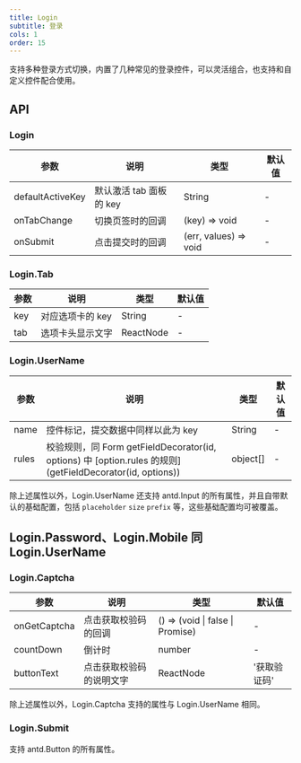 ```yaml
---
title: Login
subtitle: 登录
cols: 1
order: 15
---
```


支持多种登录方式切换，内置了几种常见的登录控件，可以灵活组合，也支持和自定义控件配合使用。

## API

### Login

参数 | 说明 | 类型 | 默认值
----|------|-----|------
defaultActiveKey | 默认激活 tab 面板的 key | String | -
onTabChange | 切换页签时的回调 | (key) => void | -
onSubmit | 点击提交时的回调 | (err, values) => void | -

### Login.Tab

参数 | 说明 | 类型 | 默认值
----|------|-----|------
key | 对应选项卡的 key | String | -
tab | 选项卡头显示文字 | ReactNode | -

### Login.UserName

参数 | 说明 | 类型 | 默认值
----|------|-----|------
name | 控件标记，提交数据中同样以此为 key | String | -
rules | 校验规则，同 Form getFieldDecorator(id, options) 中 [option.rules 的规则](getFieldDecorator(id, options)) | object[] | -

除上述属性以外，Login.UserName 还支持 antd.Input 的所有属性，并且自带默认的基础配置，包括 `placeholder` `size` `prefix` 等，这些基础配置均可被覆盖。
## Login.Password、Login.Mobile 同 Login.UserName

### Login.Captcha

参数 | 说明 | 类型 | 默认值
----|------|-----|------
onGetCaptcha | 点击获取校验码的回调 | () => (void \| false \| Promise) | -
countDown | 倒计时 | number |-
buttonText | 点击获取校验码的说明文字 | ReactNode | '获取验证码'

除上述属性以外，Login.Captcha 支持的属性与 Login.UserName 相同。

### Login.Submit

支持 antd.Button 的所有属性。
